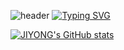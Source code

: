![header](https://capsule-render.vercel.app/api?type=waving&color=A3DCBE&text=&animation=twinkling&height=80)
[![Typing SVG](https://readme-typing-svg.demolab.com?font=Alkatra&weight=500&size=45&duration=4000&pause=3&color=A3DCBE&center=false&vCenter=false&multiline=true&repeat=true&width=1000&height=100&lines=Welcome+to+Jiyoung's+GitHub!👋)](https://git.io/typing-svg)

<div align="left">

[![JIYONG's GitHub stats](https://github-readme-stats.vercel.app/api?username=jyjyjy17&theme=nord&hide_border=true&count_private=true)](https://github.com/jyjyjy17/github-readme-stats)

